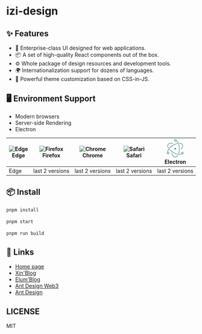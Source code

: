 # izi-design

## ✨ Features
* 🌈 Enterprise-class UI designed for web applications.
* 📦 A set of high-quality React components out of the box.
* ⚙️ Whole package of design resources and development tools.
* 🌍 Internationalization support for dozens of languages.
* 🎨 Powerful theme customization based on CSS-in-JS.

## 🖥 Environment Support
* Modern browsers
* Server-side Rendering
* Electron 

| ![Edge](https://raw.githubusercontent.com/alrra/browser-logos/master/src/edge/edge_48x48.png) <br> Edge | ![Firefox](https://raw.githubusercontent.com/alrra/browser-logos/master/src/firefox/firefox_48x48.png) <br> Firefox | ![Chrome](https://raw.githubusercontent.com/alrra/browser-logos/master/src/chrome/chrome_48x48.png) <br> Chrome | ![Safari](https://raw.githubusercontent.com/alrra/browser-logos/master/src/safari/safari_48x48.png) <br> Safari | ![Electron](https://raw.githubusercontent.com/alrra/browser-logos/master/src/electron/electron_48x48.png) <br> Electron |
|---|---|---|---|---|
| Edge | last 2 versions | last 2 versions | last 2 versions | last 2 versions |

## 📦 Install

```bash
pnpm install
```
```bash
pnpm start
```
```bash
pnpm run build
```

## 🔗 Links
* [Home page](https://xin-fas.github.io/izi-design-doc/)
* [Xin'Blog](https://xin-fas.github.io)
* [Elum'Blog](https://blog.kinoteika.com)
* [Ant Design Web3](https://web3.ant.design/)
* [Ant Design](https://ant-design.antgroup.com/index-cn)

## LICENSE

MIT
